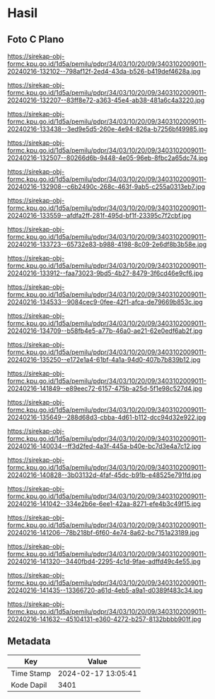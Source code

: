 # Hasil

## Foto C Plano

https://sirekap-obj-formc.kpu.go.id/1d5a/pemilu/pdpr/34/03/10/20/09/3403102009011-20240216-132102--798af12f-2ed4-43da-b526-b419def4628a.jpg

https://sirekap-obj-formc.kpu.go.id/1d5a/pemilu/pdpr/34/03/10/20/09/3403102009011-20240216-132207--83ff8e72-a363-45e4-ab38-481a6c4a3220.jpg

https://sirekap-obj-formc.kpu.go.id/1d5a/pemilu/pdpr/34/03/10/20/09/3403102009011-20240216-133438--3ed9e5d5-260e-4e94-826a-b7256bf49985.jpg

https://sirekap-obj-formc.kpu.go.id/1d5a/pemilu/pdpr/34/03/10/20/09/3403102009011-20240216-132507--80266d6b-9448-4e05-96eb-8fbc2a65dc74.jpg

https://sirekap-obj-formc.kpu.go.id/1d5a/pemilu/pdpr/34/03/10/20/09/3403102009011-20240216-132908--c6b2490c-268c-463f-9ab5-c255a0313eb7.jpg

https://sirekap-obj-formc.kpu.go.id/1d5a/pemilu/pdpr/34/03/10/20/09/3403102009011-20240216-133559--afdfa2ff-281f-495d-bf1f-23395c7f2cbf.jpg

https://sirekap-obj-formc.kpu.go.id/1d5a/pemilu/pdpr/34/03/10/20/09/3403102009011-20240216-133723--65732e83-b988-4198-8c09-2e6df8b3b58e.jpg

https://sirekap-obj-formc.kpu.go.id/1d5a/pemilu/pdpr/34/03/10/20/09/3403102009011-20240216-133912--faa73023-9bd5-4b27-8479-3f6cd46e9cf6.jpg

https://sirekap-obj-formc.kpu.go.id/1d5a/pemilu/pdpr/34/03/10/20/09/3403102009011-20240216-134533--9084cec9-0fee-42f1-afca-de79669b853c.jpg

https://sirekap-obj-formc.kpu.go.id/1d5a/pemilu/pdpr/34/03/10/20/09/3403102009011-20240216-134709--b58fb4e5-a77b-46a0-ae21-62e0edf6ab2f.jpg

https://sirekap-obj-formc.kpu.go.id/1d5a/pemilu/pdpr/34/03/10/20/09/3403102009011-20240216-135250--e172e1a4-61bf-4a1a-94d0-407b7b839b12.jpg

https://sirekap-obj-formc.kpu.go.id/1d5a/pemilu/pdpr/34/03/10/20/09/3403102009011-20240216-141849--e89eec72-6157-475b-a25d-5f1e98c527d4.jpg

https://sirekap-obj-formc.kpu.go.id/1d5a/pemilu/pdpr/34/03/10/20/09/3403102009011-20240216-135649--288d68d3-cbba-4d61-b112-dcc94d32e922.jpg

https://sirekap-obj-formc.kpu.go.id/1d5a/pemilu/pdpr/34/03/10/20/09/3403102009011-20240216-140034--ff3d2fed-4a3f-445a-b40e-bc7d3e4a7c12.jpg

https://sirekap-obj-formc.kpu.go.id/1d5a/pemilu/pdpr/34/03/10/20/09/3403102009011-20240216-140828--3b03132d-4faf-45dc-b91b-e48525e791fd.jpg

https://sirekap-obj-formc.kpu.go.id/1d5a/pemilu/pdpr/34/03/10/20/09/3403102009011-20240216-141042--334e2b6e-6ee1-42aa-8271-efe4b3c49f15.jpg

https://sirekap-obj-formc.kpu.go.id/1d5a/pemilu/pdpr/34/03/10/20/09/3403102009011-20240216-141206--78b218bf-6f60-4e74-8a62-bc7151a23189.jpg

https://sirekap-obj-formc.kpu.go.id/1d5a/pemilu/pdpr/34/03/10/20/09/3403102009011-20240216-141320--3440fbd4-2295-4c1d-9fae-adffd49c4e55.jpg

https://sirekap-obj-formc.kpu.go.id/1d5a/pemilu/pdpr/34/03/10/20/09/3403102009011-20240216-141435--13366720-a61d-4eb5-a9a1-d0389f483c34.jpg

https://sirekap-obj-formc.kpu.go.id/1d5a/pemilu/pdpr/34/03/10/20/09/3403102009011-20240216-141632--45104131-e360-4272-b257-8132bbbb901f.jpg


## Metadata

| Key        | Value               |
| ---------- | ------------------- |
| Time Stamp | 2024-02-17 13:05:41 |
| Kode Dapil | 3401                |



